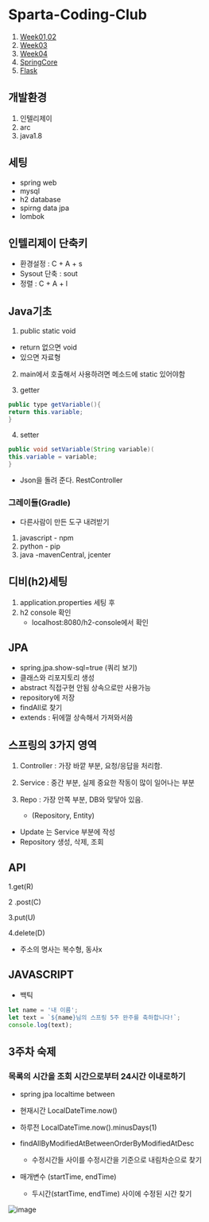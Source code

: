 # Sparta-Coding-Club
1. [Week01,02](https://github.com/ssj9398/Sparta-Coding-Club)
2. [Week03](https://github.com/ssj9398/Sparta-Coding-Club/tree/main/week03)
3. [Week04](https://github.com/ssj9398/Sparta-Coding-Club/tree/main/week04)
4. [SpringCore](https://github.com/ssj9398/Sparta-Coding-Club/tree/main/springcore)
5. [Flask](https://github.com/ssj9398/Sparta-Coding-Club/tree/main/Flask)

## 개발환경
1. 인텔리제이
2. arc
3. java1.8

## 세팅
- spring web
- mysql
- h2 database
- spirng data jpa
- lombok

## 인텔리제이 단축키
- 환경설정 : C + A + s
- Sysout 단축 : sout
- 정렬 : C + A + l

## Java기초
1. public static void
- return 없으면 void
- 있으면 자료형

2. main에서 호출해서 사용하려면 메소드에 static 있어야함

3. getter
```java
public type getVariable(){
return this.variable;
}
```
4. setter
```java
public void setVariable(String variable)(
this.variable = variable;
}
```

- Json을 돌려 준다. RestController

### 그레이들(Gradle)
- 다른사람이 만든 도구 내려받기
1. javascript - npm
2. python - pip
3. java -mavenCentral, jcenter

## 디비(h2)세팅
1. application.properties 세팅 후 
2. h2 console 확인
    - localhost:8080/h2-console에서 확인

## JPA
- spring.jpa.show-sql=true (쿼리 보기)
- 클래스와 리포지토리 생성
- abstract 직접구현 안됨 상속으로만 사용가능
- repository에 저장
- findAll로 찾기
- extends : 뒤에껄 상속해서 가져와서씀

## 스프링의 3가지 영역
1. Controller : 가장 바깥 부분, 요청/응답을 처리함.

2. Service : 중간 부분, 실제 중요한 작동이 많이 일어나는 부분

3. Repo : 가장 안쪽 부분, DB와 맞닿아 있음.
    - (Repository, Entity)

- Update 는 Service 부분에 작성
- Repository 생성, 삭제, 조회

## API
1.get(R)

2 .post(C)

3.put(U)

4.delete(D)

- 주소의 명사는 복수형, 동사x

## JAVASCRIPT
- 백틱
```javascript
let name = '내 이름';
let text = `${name}님의 스프링 5주 완주를 축하합니다!`;
console.log(text);
```


## 3주차 숙제 
### 목록의 시간을 조회 시간으로부터 24시간 이내로하기
- spring jpa localtime between
- 현재시간 LocalDateTime.now()
- 하루전 LocalDateTime.now().minusDays(1)

- findAllByModifiedAtBetweenOrderByModifiedAtDesc
  - 수정시간들 사이를 수정시간을 기준으로 내림차순으로 찾기
- 매개변수 (startTime, endTime) 
  - 두시간(startTime, endTime) 사이에 수정된 시간 찾기

![image](https://user-images.githubusercontent.com/48196352/125170742-656ae300-e1eb-11eb-97a5-26396800c602.png)
